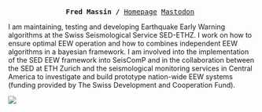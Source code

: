 <p><pre align="center">
<strong>Fred Massin /</strong> <a href="https://n.ethz.ch/~fmassin">Homepage</a> <a rel="me" href="https://mas.to/@fmassin">Mastodon</a> </pre></p>

I am maintaining, testing and developing Earthquake Early Warning algorithms at the Swiss Seismological Service SED-ETHZ. I work on how to ensure optimal EEW operation and how to combines independent EEW algorithms in a bayesian framework. I am involved into the implementation of the SED EEW framework into SeisComP and in the collaboration between the SED at ETH Zurich and the seismological monitoring services in Central America to investigate and build  prototype nation-wide EEW systems (funding provided by The Swiss Development and Cooperation Fund).

<a href="https://github.com/FMassin">
<img align="center" src="https://github-readme-stats.vercel.app/api?username=fmassin&show_icons=true&count_private=true" />
</a>

<!--
**FMassin/FMassin** is a ✨ _special_ ✨ repository because its `README.md` (this file) appears on your GitHub profile.

Here are some ideas to get you started:

- 🔭 I’m currently working on ...
- 🌱 I’m currently learning ...
- 👯 I’m looking to collaborate on ...
- 🤔 I’m looking for help with ...
- 💬 Ask me about ...
- 📫 How to reach me: ...
- 😄 Pronouns: ...
- ⚡ Fun fact: ...
-->
